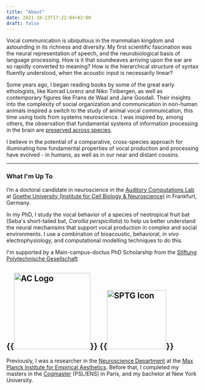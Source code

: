```yaml
---
title: "About"
date: 2021-10-23T17:22:04+02:00
draft: false
---
```


Vocal communication is ubiquitous in the mammalian kingdom and astounding in its richness and diversity. My first scientific fascination was the neural representation of speech, and the neurobiological basis of language processing. How is it that soundwaves arriving upon the ear are so rapidly converted to meaning? How is the hierarchical structure of syntax fluently understood, when the acoustic input is necessarily linear?

Some years ago, I began reading books by some of the great early ethologists, like Konrad Lorenz and Niko Tinbergen, as well as contemporary figures like Frans de Waal and Jane Goodall. Their insights into the complexity of social organization and communication in non-human animals inspired a switch to the study of animal vocal communication, this time using tools from systems neuroscience. I was inspired by, among others, the observation that fundamental systems of information processing in the brain are [preserved across species](https://www.sciencedirect.com/science/article/pii/S0896627313009045). 

I believe in the potential of a comparative, cross-species approach for illuminating how fundamental properties of vocal production and processing have evolved - in humans, as well as in our near and distant cousins.

---

### What I'm Up To

I’m a doctoral candidate in neuroscience in the [Auditory Computations Lab](https://www.julio-hechavarria.com/) at [Goethe University (Institute for Cell Biology & Neuroscience)](https://www.goethe-university-frankfurt.de/45912568/Institute_of_Cell_Biology___Neuroscience) in Frankfurt, Germany.

In my PhD, I study the vocal behavior of a species of neotropical fruit bat (Seba's short-tailed bat, *Carollia perspicillata*) to help us better understand the neural mechanisms that support vocal production in complex and social environments. I use a combination of bioacoustic, behavioral, *in vivo* electrophysiology, and computational modelling techniques to do this. 

I'm supported by a Main-campus-doctus PhD Scholarship from the [Stiftung Polytechnische Gesellschaft](https://www.sptg.de/). 

{{<image src="/aclab.png" alt="AC Logo" class=".text-align:center" width="200px">}} {{<image src="/sptg.png" alt="SPTG Icon" class=".text-align:center" width="155px">}}
-----

Previously, I was a researcher in the [Neuroscience Department](https://www.aesthetics.mpg.de/en/research/department-of-neuroscience.html) at the [Max Planck Institute for Empirical Aesthetics](https://www.aesthetics.mpg.de/en.html). Before that, I completed my masters in the [Cogmaster](https://cogmaster.ens.psl.eu/en) (PSL/ENS) in Paris, and my bachelor at New York University. 

